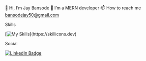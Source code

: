 👋 Hi, I’m Jay Bansode
🌱 I’m a MERN developer
📫 How to reach me bansodejay50@gmail.com
  
Skills
  
  [![My Skills](https://skillicons.dev/icons?i=html,css,js,react,redux,nodejs,express,mongodb,)](https://skillicons.dev)

Social

<div id="badges">
  <a href="https://www.linkedin.com/in/jaykbansode/">
    <img src="https://img.shields.io/badge/LinkedIn-blue?style=for-the-badge&logo=linkedin&logoColor=white" alt="LinkedIn Badge"/>
  </a>
</div>
 
<!---
Jay-Bansode/Jay-Bansode is a ✨ special ✨ repository because its `README.md` (this file) appears on your GitHub profile.
You can click the Preview link to take a look at your changes.
--->
